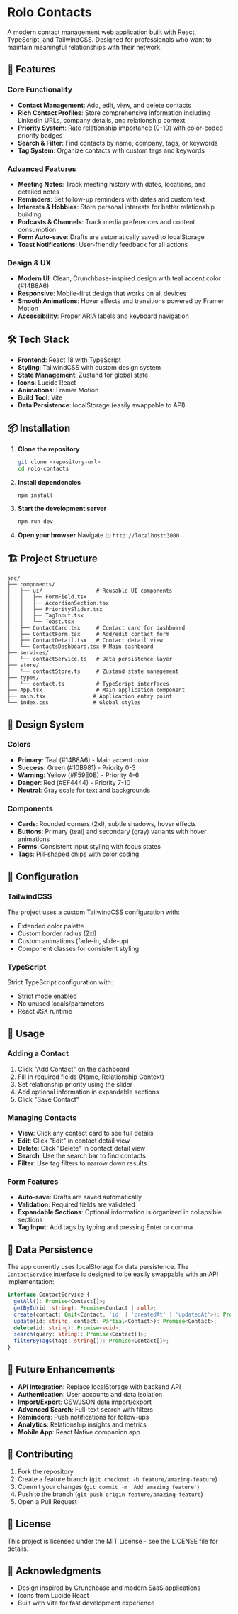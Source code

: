 # Rolo Contacts

A modern contact management web application built with React, TypeScript, and TailwindCSS. Designed for professionals who want to maintain meaningful relationships with their network.

## 🚀 Features

### Core Functionality
- **Contact Management**: Add, edit, view, and delete contacts
- **Rich Contact Profiles**: Store comprehensive information including LinkedIn URLs, company details, and relationship context
- **Priority System**: Rate relationship importance (0-10) with color-coded priority badges
- **Search & Filter**: Find contacts by name, company, tags, or keywords
- **Tag System**: Organize contacts with custom tags and keywords

### Advanced Features
- **Meeting Notes**: Track meeting history with dates, locations, and detailed notes
- **Reminders**: Set follow-up reminders with dates and custom text
- **Interests & Hobbies**: Store personal interests for better relationship building
- **Podcasts & Channels**: Track media preferences and content consumption
- **Form Auto-save**: Drafts are automatically saved to localStorage
- **Toast Notifications**: User-friendly feedback for all actions

### Design & UX
- **Modern UI**: Clean, Crunchbase-inspired design with teal accent color (#14B8A6)
- **Responsive**: Mobile-first design that works on all devices
- **Smooth Animations**: Hover effects and transitions powered by Framer Motion
- **Accessibility**: Proper ARIA labels and keyboard navigation

## 🛠 Tech Stack

- **Frontend**: React 18 with TypeScript
- **Styling**: TailwindCSS with custom design system
- **State Management**: Zustand for global state
- **Icons**: Lucide React
- **Animations**: Framer Motion
- **Build Tool**: Vite
- **Data Persistence**: localStorage (easily swappable to API)

## 📦 Installation

1. **Clone the repository**
   ```bash
   git clone <repository-url>
   cd rolo-contacts
   ```

2. **Install dependencies**
   ```bash
   npm install
   ```

3. **Start the development server**
   ```bash
   npm run dev
   ```

4. **Open your browser**
   Navigate to `http://localhost:3000`

## 🏗 Project Structure

```
src/
├── components/
│   ├── ui/                 # Reusable UI components
│   │   ├── FormField.tsx
│   │   ├── AccordionSection.tsx
│   │   ├── PrioritySlider.tsx
│   │   ├── TagInput.tsx
│   │   └── Toast.tsx
│   ├── ContactCard.tsx     # Contact card for dashboard
│   ├── ContactForm.tsx     # Add/edit contact form
│   ├── ContactDetail.tsx   # Contact detail view
│   └── ContactsDashboard.tsx # Main dashboard
├── services/
│   └── contactService.ts   # Data persistence layer
├── store/
│   └── contactStore.ts     # Zustand state management
├── types/
│   └── contact.ts          # TypeScript interfaces
├── App.tsx                 # Main application component
├── main.tsx               # Application entry point
└── index.css              # Global styles
```

## 🎨 Design System

### Colors
- **Primary**: Teal (#14B8A6) - Main accent color
- **Success**: Green (#10B981) - Priority 0-3
- **Warning**: Yellow (#F59E0B) - Priority 4-6
- **Danger**: Red (#EF4444) - Priority 7-10
- **Neutral**: Gray scale for text and backgrounds

### Components
- **Cards**: Rounded corners (2xl), subtle shadows, hover effects
- **Buttons**: Primary (teal) and secondary (gray) variants with hover animations
- **Forms**: Consistent input styling with focus states
- **Tags**: Pill-shaped chips with color coding

## 🔧 Configuration

### TailwindCSS
The project uses a custom TailwindCSS configuration with:
- Extended color palette
- Custom border radius (2xl)
- Custom animations (fade-in, slide-up)
- Component classes for consistent styling

### TypeScript
Strict TypeScript configuration with:
- Strict mode enabled
- No unused locals/parameters
- React JSX runtime

## 📱 Usage

### Adding a Contact
1. Click "Add Contact" on the dashboard
2. Fill in required fields (Name, Relationship Context)
3. Set relationship priority using the slider
4. Add optional information in expandable sections
5. Click "Save Contact"

### Managing Contacts
- **View**: Click any contact card to see full details
- **Edit**: Click "Edit" in contact detail view
- **Delete**: Click "Delete" in contact detail view
- **Search**: Use the search bar to find contacts
- **Filter**: Use tag filters to narrow down results

### Form Features
- **Auto-save**: Drafts are saved automatically
- **Validation**: Required fields are validated
- **Expandable Sections**: Optional information is organized in collapsible sections
- **Tag Input**: Add tags by typing and pressing Enter or comma

## 🔄 Data Persistence

The app currently uses localStorage for data persistence. The `ContactService` interface is designed to be easily swappable with an API implementation:

```typescript
interface ContactService {
  getAll(): Promise<Contact[]>;
  getById(id: string): Promise<Contact | null>;
  create(contact: Omit<Contact, 'id' | 'createdAt' | 'updatedAt'>): Promise<Contact>;
  update(id: string, contact: Partial<Contact>): Promise<Contact>;
  delete(id: string): Promise<void>;
  search(query: string): Promise<Contact[]>;
  filterByTags(tags: string[]): Promise<Contact[]>;
}
```

## 🚀 Future Enhancements

- **API Integration**: Replace localStorage with backend API
- **Authentication**: User accounts and data isolation
- **Import/Export**: CSV/JSON data import/export
- **Advanced Search**: Full-text search with filters
- **Reminders**: Push notifications for follow-ups
- **Analytics**: Relationship insights and metrics
- **Mobile App**: React Native companion app

## 🤝 Contributing

1. Fork the repository
2. Create a feature branch (`git checkout -b feature/amazing-feature`)
3. Commit your changes (`git commit -m 'Add amazing feature'`)
4. Push to the branch (`git push origin feature/amazing-feature`)
5. Open a Pull Request

## 📄 License

This project is licensed under the MIT License - see the LICENSE file for details.

## 🙏 Acknowledgments

- Design inspired by Crunchbase and modern SaaS applications
- Icons from Lucide React
- Built with Vite for fast development experience 